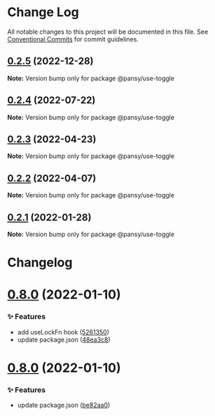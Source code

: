 # Change Log

All notable changes to this project will be documented in this file.
See [Conventional Commits](https://conventionalcommits.org) for commit guidelines.

## [0.2.5](https://github.com/pansyjs/react-hooks/compare/@pansy/use-toggle@0.2.4...@pansy/use-toggle@0.2.5) (2022-12-28)

**Note:** Version bump only for package @pansy/use-toggle





## [0.2.4](https://github.com/pansyjs/react-hooks/compare/@pansy/use-toggle@0.2.3...@pansy/use-toggle@0.2.4) (2022-07-22)

**Note:** Version bump only for package @pansy/use-toggle





## [0.2.3](https://github.com/pansyjs/react-hooks/compare/@pansy/use-toggle@0.2.2...@pansy/use-toggle@0.2.3) (2022-04-23)

**Note:** Version bump only for package @pansy/use-toggle





## [0.2.2](https://github.com/pansyjs/react-hooks/compare/@pansy/use-toggle@0.2.1...@pansy/use-toggle@0.2.2) (2022-04-07)

**Note:** Version bump only for package @pansy/use-toggle





## [0.2.1](https://github.com/pansyjs/react-hooks/compare/@pansy/use-toggle@0.2.0...@pansy/use-toggle@0.2.1) (2022-01-28)

**Note:** Version bump only for package @pansy/use-toggle





# Changelog

# [0.8.0](https://github.com/pansyjs/react-hooks/compare/v0.7.0...v0.8.0) (2022-01-10)


### ✨ Features

* add useLockFn hook ([5261350](https://github.com/pansyjs/react-hooks/commit/5261350))
* update package.json ([48ea3c8](https://github.com/pansyjs/react-hooks/commit/48ea3c8))

# [0.8.0](https://github.com/pansyjs/react-hooks/compare/v0.7.0...v0.8.0) (2022-01-10)


### ✨ Features

* update package.json ([be82aa0](https://github.com/pansyjs/react-hooks/commit/be82aa0))
